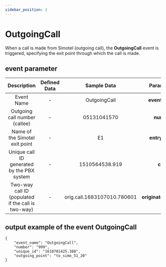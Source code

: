 ```yaml
---
sidebar_position: 2
---
```

# OutgoingCall

When a call is made from Simotel (outgoing call), the **OutgoingCall** event is triggered, specifying the exit point through which the call is made.

##  event parameter
<div class="custom-table">

|                   Description                  | Defined Data |   Sample Data   |     Parameters     |
|:---------------------------------------------:|:------------:|:---------------:|:------------------:|
|                 Event Name                    |       -      |  OutgoingCall   |   **event_name**   |
|          Outgoing call number (callee)        |       -      |   05131041570   |     **number**     |
|           Name of the Simotel exit point      |       -      |       E1        |   **entry_point**  |
| Unique call ID generated by the PBX system    |       -      | 1510564538.919  |       **cuid**      |
| Two-way call ID (populated if the call is two-way) |       -      | orig.call.1683107010.780601 | **originated_call_id** |


</div>


##  output example of the event OutgoingCall

```shell
{
    "event_name": "OutgoingCall",
    "number": "999",
    "unique_id": "1610781425.388",
    "outgoing_point": "to_simo_51_20"
}
```